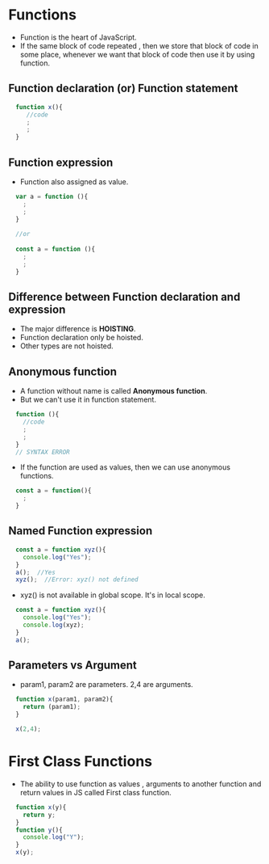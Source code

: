 # Functions
- Function is the heart of JavaScript.
- If the same block of code repeated , then we store that block of code in some place, whenever we want that block of code then use it by using function.

## Function declaration (or) Function statement

```js
  function x(){
     //code
     ;
     ;
  }
```
## Function expression
- Function also assigned as value.
```js
  var a = function (){
    ;
    ;
  }
  
  //or
  
  const a = function (){
    ;
    ;
  }
```

## Difference between Function declaration and expression
- The major difference is **HOISTING**.
- Function declaration only be hoisted.
- Other types are not hoisted.

## Anonymous function
- A function without name is called **Anonymous function**.
- But we can't use it in function statement.

```js
  function (){
    //code
    ;
    ;
  }
  // SYNTAX ERROR
```

- If the function are used as values, then we can use anonymous functions.

```js
  const a = function(){
    ;
  }
```

## Named Function expression

```js
  const a = function xyz(){
    console.log("Yes");
  }
  a();  //Yes
  xyz();  //Error: xyz() not defined
```
- xyz() is not available in global scope. It's in local scope.

```js
  const a = function xyz(){
    console.log("Yes");
    console.log(xyz);
  }
  a();  
```

## Parameters vs Argument

- param1, param2 are parameters. 2,4 are arguments.
```js
  function x(param1, param2){
    return (param1);
  }

  x(2,4);
```
# First Class Functions
- The ability to use function as values , arguments to another function and return values in JS called First class function.

```js
  function x(y){
    return y;
  } 
  function y(){
    console.log("Y");
  }
  x(y);
```
